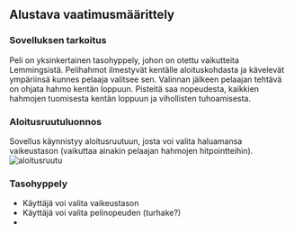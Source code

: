 ## Alustava vaatimusmäärittely


### Sovelluksen tarkoitus
Peli on yksinkertainen tasohyppely, johon on otettu vaikutteita Lemmingsistä. Pelihahmot ilmestyvät kentälle aloituskohdasta ja kävelevät ympäriinsä kunnes pelaaja valitsee sen. Valinnan jälkeen pelaajan tehtävä on ohjata hahmo kentän loppuun.
Pisteitä saa nopeudesta, kaikkien hahmojen tuomisesta kentän loppuun ja vihollisten tuhoamisesta. 

### Aloitusruutuluonnos
Sovellus käynnistyy aloitusruutuun, josta voi valita haluamansa vaikeustason (vaikuttaa ainakin pelaajan hahmojen hitpointteihin). 
![aloitusruutu](https://user-images.githubusercontent.com/62934996/112617265-67bc5380-8e2d-11eb-96ee-487f88889ac0.png)


### Tasohyppely
- Käyttäjä voi valita vaikeustason
- Käyttäjä voi valita pelinopeuden (turhake?)
- 
